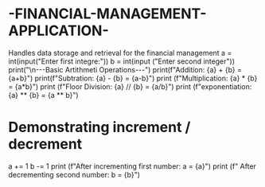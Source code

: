 # -FINANCIAL-MANAGEMENT-APPLICATION-
Handles data storage and retrieval for the financial management
a = int(input("Enter first integre:"))
b = int(input ("Enter second integer"))
print("\n---Basic Artithmeti Operations---")
print(f"Addition: {a} + {b} = {a+b}")
print(f"Subtration: {a} - {b} = {a-b}")
print (f"Multiplication: {a} * {b} = {a*b}")
print (f"Floor Division: {a} // {b} =  {a/b}")
print (f"exponentiation: {a} ** {b} = {a ** b}")
# Demonstrating increment / decrement 
a += 1
b -= 1
print (f"After incrementing first number: a = {a}")
print (f" After decrementing second number: b = {b}")
